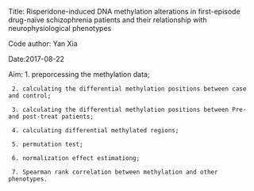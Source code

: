Title: Risperidone-induced DNA methylation alterations in first-episode drug-naïve schizophrenia patients and their relationship with neurophysiological phenotypes

Code author: Yan Xia

Date:2017-08-22

Aim: 
     1. preporcessing the methylation data;

     2. calculating the differential methylation positions between case and control;
     
     3. calculating the differential methylation positions between Pre- and post-treat patients;
     
     4. calculating differential methylated regions;
     
     5. permutation test;
     
     6. normalization effect estimationg;
     
     7. Spearman rank correlation between methylation and other phenotypes.
